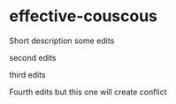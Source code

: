 # effective-couscous
  Short description
  some edits

  second edits

  third edits

  Fourth edits but this one will create conflict 
